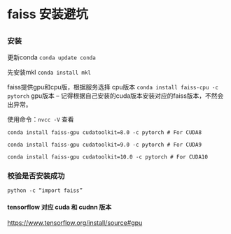 # faiss 安装避坑
## 
### 安装

更新conda `conda update conda` 

先安装mkl `conda install mkl` 

faiss提供gpu和cpu版，根据服务选择
cpu版本 `conda install faiss-cpu -c pytorch` 
gpu版本 – 记得根据自己安装的cuda版本安装对应的faiss版本，不然会出异常。

使用命令：`nvcc -V` 查看 

`conda install faiss-gpu cudatoolkit=8.0 -c pytorch # For CUDA8` 

`conda install faiss-gpu cudatoolkit=9.0 -c pytorch # For CUDA9 `

`conda install faiss-gpu cudatoolkit=10.0 -c pytorch # For CUDA10` 

### 校验是否安装成功 

`python -c “import faiss”` 

#### tensorflow 对应 cuda 和 cudnn 版本

https://www.tensorflow.org/install/source#gpu